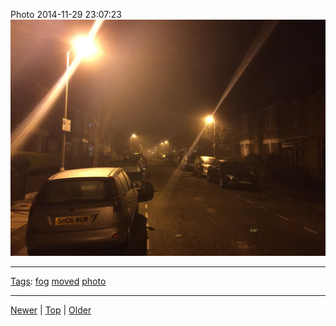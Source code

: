 <!--
title: Photo 2014-11-29 23
date: 2020-06-28T14:55:35.473Z
tags: fog, moved, photo
-->








Photo 2014-11-29 23:07:23
![](103926554592-0.jpg)

<!--BOTTOM-POST-NAVIGATION-->
---

[Tags](tags.md): [fog](tag-fog.md) [moved](tag-moved.md) [photo](tag-photo.md)

---

[Newer](103894432347.md) | [Top](index.md) | [Older](103975924397.md)
